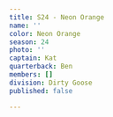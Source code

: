 ```yaml
---
title: S24 - Neon Orange
name: ''
color: Neon Orange
season: 24
photo: ''
captain: Kat
quarterback: Ben
members: []
division: Dirty Goose
published: false

---
```


